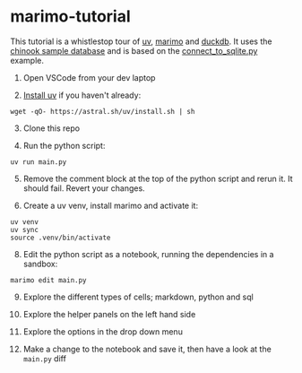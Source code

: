 # marimo-tutorial

This tutorial is a whistlestop tour of [uv](https://docs.astral.sh/uv/), [marimo](https://marimo.io/) and [duckdb](https://duckdb.org/). It uses the [chinook sample database](https://www.sqlitetutorial.net/sqlite-sample-database/) and is based on the [connect_to_sqlite.py](https://github.com/marimo-team/marimo/blob/main/examples/sql/connect_to_sqlite.py) example.

1. Open VSCode from your dev laptop

2. [Install uv](https://docs.astral.sh/uv/getting-started/installation/) if you haven't already:

```
wget -qO- https://astral.sh/uv/install.sh | sh
```

3. Clone this repo

4. Run the python script:

```
uv run main.py
```

5. Remove the comment block at the top of the python script and rerun it. It should fail. Revert your changes.

6. Create a uv venv, install marimo and activate it:

```
uv venv
uv sync
source .venv/bin/activate
```

8. Edit the python script as a notebook, running the dependencies in a sandbox:

```
marimo edit main.py
```

9. Explore the different types of cells; markdown, python and sql

10. Explore the helper panels on the left hand side

11. Explore the options in the drop down menu

12. Make a change to the notebook and save it, then have a look at the `main.py` diff
